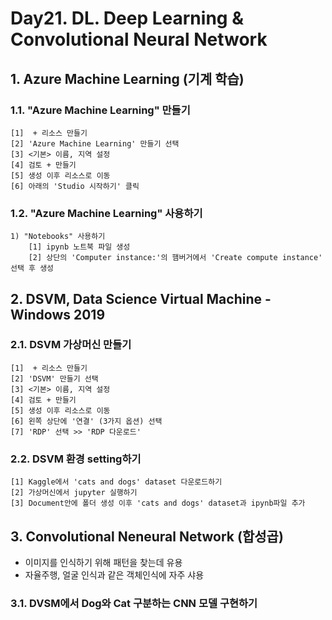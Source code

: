 # Day21. DL. Deep Learning & Convolutional Neural Network

## 1. Azure Machine Learning (기계 학습)
### 1.1. "Azure Machine Learning" 만들기
    [1]  + 리소스 만들기
    [2] 'Azure Machine Learning' 만들기 선택
    [3] <기본> 이름, 지역 설정
    [4] 검토 + 만들기
    [5] 생성 이후 리소스로 이동
    [6] 아래의 'Studio 시작하기' 클릭
### 1.2. "Azure Machine Learning" 사용하기
    1) "Notebooks" 사용하기
        [1] ipynb 노트북 파일 생성
        [2] 상단의 'Computer instance:'의 햄버거에서 'Create compute instance' 선택 후 생성

## 2. DSVM, Data Science Virtual Machine - Windows 2019
### 2.1. DSVM 가상머신 만들기 
    [1]  + 리소스 만들기
    [2] 'DSVM' 만들기 선택
    [3] <기본> 이름, 지역 설정
    [4] 검토 + 만들기
    [5] 생성 이후 리소스로 이동
    [6] 왼쪽 상단에 '연결' (3가지 옵션) 선택
    [7] 'RDP' 선택 >> 'RDP 다운로드'
    
### 2.2. DSVM 환경 setting하기
    [1] Kaggle에서 'cats and dogs' dataset 다운로드하기
    [2] 가상머신에서 jupyter 실행하기
    [3] Document안에 폴더 생성 이후 'cats and dogs' dataset과 ipynb파일 추가

## 3. Convolutional Neneural Network (합성곱)
- 이미지를 인식하기 위해 패턴을 찾는데 유용
- 자율주행, 얼굴 인식과 같은 객체인식에 자주 샤용
### 3.1. DVSM에서 Dog와 Cat 구분하는 CNN 모델 구현하기
